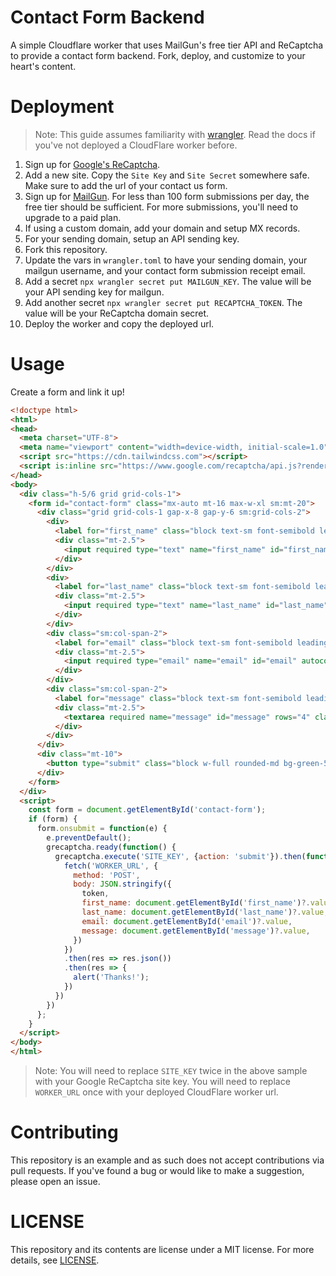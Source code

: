 # Contact Form Backend

A simple Cloudflare worker that uses MailGun's free tier API and ReCaptcha to provide a contact form backend.  Fork, deploy, and customize to your heart's content.

# Deployment

> Note: This guide assumes familiarity with [wrangler](https://developers.cloudflare.com/workers/wrangler/).  Read the docs if you've not deployed a CloudFlare worker before.

1. Sign up for [Google's ReCaptcha](https://www.google.com/recaptcha/about/).
2. Add a new site.  Copy the `Site Key` and `Site Secret` somewhere safe.  Make sure to add the url of your contact us form.
3. Sign up for [MailGun](https://mailgun.com).  For less than 100 form submissions per day, the free tier should be sufficient.  For more submissions, you'll need to upgrade to a paid plan.
4. If using a custom domain, add your domain and setup MX records.
5. For your sending domain, setup an API sending key.
6. Fork this repository.
7. Update the vars in `wrangler.toml` to have your sending domain, your mailgun username, and your contact form submission receipt email.
8. Add a secret `npx wrangler secret put MAILGUN_KEY`.  The value will be your API sending key for mailgun.
9. Add another secret `npx wrangler secret put RECAPTCHA_TOKEN`.  The value will be your ReCaptcha domain secret.
10. Deploy the worker and copy the deployed url.

# Usage

Create a form and link it up!

```html
<!doctype html>
<html>
<head>
  <meta charset="UTF-8">
  <meta name="viewport" content="width=device-width, initial-scale=1.0">
  <script src="https://cdn.tailwindcss.com"></script>
  <script is:inline src="https://www.google.com/recaptcha/api.js?render=SITE_KEY"></script>
</head>
<body>
  <div class="h-5/6 grid grid-cols-1">
    <form id="contact-form" class="mx-auto mt-16 max-w-xl sm:mt-20">
      <div class="grid grid-cols-1 gap-x-8 gap-y-6 sm:grid-cols-2">
        <div>
          <label for="first_name" class="block text-sm font-semibold leading-6 text-gray-900">First name</label>
          <div class="mt-2.5">
            <input required type="text" name="first_name" id="first_name" autocomplete="given-name" class="block w-full rounded-md border-0 px-3.5 py-2 text-gray-900 shadow-sm ring-1 ring-inset ring-gray-300 placeholder:text-gray-400 focus:ring-2 focus:ring-inset focus:ring-indigo-600 sm:text-sm sm:leading-6">
          </div>
        </div>
        <div>
          <label for="last_name" class="block text-sm font-semibold leading-6 text-gray-900">Last name</label>
          <div class="mt-2.5">
            <input required type="text" name="last_name" id="last_name" autocomplete="family-name" class="block w-full rounded-md border-0 px-3.5 py-2 text-gray-900 shadow-sm ring-1 ring-inset ring-gray-300 placeholder:text-gray-400 focus:ring-2 focus:ring-inset focus:ring-indigo-600 sm:text-sm sm:leading-6">
          </div>
        </div>
        <div class="sm:col-span-2">
          <label for="email" class="block text-sm font-semibold leading-6 text-gray-900">Email</label>
          <div class="mt-2.5">
            <input required type="email" name="email" id="email" autocomplete="email" class="block w-full rounded-md border-0 px-3.5 py-2 text-gray-900 shadow-sm ring-1 ring-inset ring-gray-300 placeholder:text-gray-400 focus:ring-2 focus:ring-inset focus:ring-indigo-600 sm:text-sm sm:leading-6">
          </div>
        </div>
        <div class="sm:col-span-2">
          <label for="message" class="block text-sm font-semibold leading-6 text-gray-900">Message</label>
          <div class="mt-2.5">
            <textarea required name="message" id="message" rows="4" class="block w-full rounded-md border-0 px-3.5 py-2 text-gray-900 shadow-sm ring-1 ring-inset ring-gray-300 placeholder:text-gray-400 focus:ring-2 focus:ring-inset focus:ring-indigo-600 sm:text-sm sm:leading-6"></textarea>
          </div>
        </div>
      </div>
      <div class="mt-10">
        <button type="submit" class="block w-full rounded-md bg-green-500 px-3.5 py-2.5 text-center text-sm font-semibold text-white shadow-sm hover:bg-green-400 focus-visible:outline focus-visible:outline-2 focus-visible:outline-offset-2 focus-visible:outline-indigo-600">Let's talk</button>
      </div>
    </form>
  </div>
  <script>
    const form = document.getElementById('contact-form');
    if (form) {
      form.onsubmit = function(e) {
        e.preventDefault();
        grecaptcha.ready(function() {
          grecaptcha.execute('SITE_KEY', {action: 'submit'}).then(function(token) {
            fetch('WORKER_URL', {
              method: 'POST',
              body: JSON.stringify({
                token,
                first_name: document.getElementById('first_name')?.value,
                last_name: document.getElementById('last_name')?.value,
                email: document.getElementById('email')?.value,
                message: document.getElementById('message')?.value,
              })
            })
            .then(res => res.json())
            .then(res => {
              alert('Thanks!');
            })
          })
        })
      };
    }
  </script>
</body>
</html>
```

> Note: You will need to replace `SITE_KEY` twice in the above sample with your Google ReCaptcha site key.  You will need to replace `WORKER_URL` once with your deployed CloudFlare worker url.

# Contributing

This repository is an example and as such does not accept contributions via pull requests.  If you've found a bug or would like to make a suggestion, please open an issue.

# LICENSE

This repository and its contents are license under a MIT license. For more details, see [LICENSE](LICENSE).
